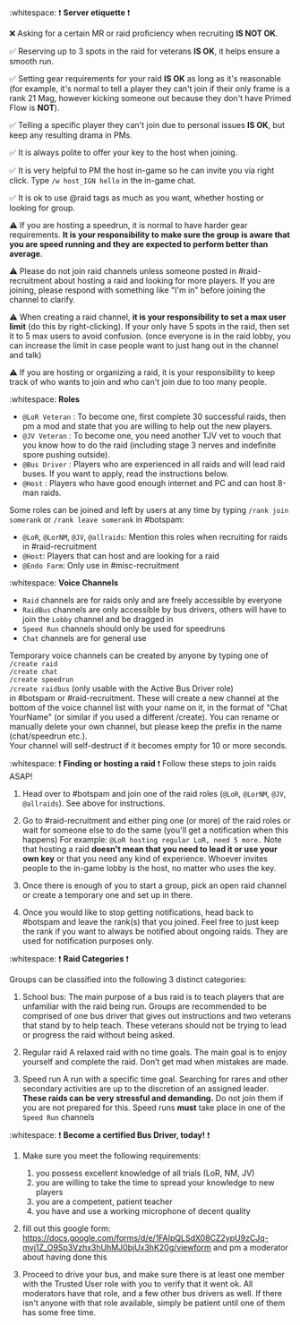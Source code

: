 :whitespace: 
:exclamation:  **Server etiquette** :exclamation: 

:x:  Asking for a certain MR or raid proficiency when recruiting **IS NOT OK**.  

:white_check_mark:  Reserving up to 3 spots in the raid for veterans **IS OK**, it helps ensure a smooth run.  

:white_check_mark:   Setting gear requirements for your raid **IS OK** as long as it's reasonable (for example, it's normal to tell a player they can't join if their only frame is a rank 21 Mag, however kicking someone out because they don't have Primed Flow is **NOT**).  

:white_check_mark:   Telling a specific player they can't join due to personal issues **IS OK**, but keep any resulting drama in PMs.  

:white_check_mark:   It is always polite to offer your key to the host when joining.   

:white_check_mark:   It is very helpful to PM the host in-game so he can invite you via right click. Type `/w host_IGN hello` in the in-game chat.  

:white_check_mark:   It is ok to use @raid tags as much as you want, whether hosting or looking for group.  

:warning:  If you are hosting a speedrun, it is normal to have harder gear requirements. **It is your responsibility to make sure the group is aware that you are speed running and they are expected to perform better than average**.  

:warning:   Please do not join raid channels unless someone posted in #raid-recruitment about hosting a raid and looking for more players. If you are joining, please respond with something like "I'm in" before joining the channel to clarify.

:warning:  When creating a raid channel, **it is your responsibility to set a max user limit** (do this by right-clicking). If your only have 5 spots in the raid, then set it to 5 max users to avoid confusion. (once everyone is in the raid lobby, you can increase the limit in case people want to just hang out in the channel and talk)

:warning:  If you are hosting or organizing a raid, it is your responsibility to keep track of who wants to join and who can't join due to too many people.



:whitespace: 
**Roles**
* `@LoR Veteran` : To become one, first complete 30 successful raids, then pm a mod and state that you are willing to help out the new players. 
* `@JV Veteran` : To become one, you need another TJV vet to vouch that you know how to do the raid (including stage 3 nerves and indefinite spore pushing outside).
* `@Bus Driver` : Players who are experienced in all raids and will lead raid buses. If you want to apply, read the instructions below.
* `@Host` : Players who have good enough internet and PC and can host 8-man raids.

Some roles can be joined and left by users at any time by typing `/rank join somerank` or `/rank leave somerank` in #botspam:
* `@LoR`, `@LorNM`, `@JV`, `@allraids`: Mention this roles when recruiting for raids in #raid-recruitment
* `@Host`: Players that can host and are looking for a raid
* `@Endo Farm`: Only use in #misc-recruitment



:whitespace:
**Voice Channels**
* `Raid` channels are for raids only and are freely accessible by everyone
* `RaidBus` channels are only accessible by bus drivers, others will have to join the `Lobby` channel and be dragged in
* `Speed Run` channels should only be used for speedruns
* `Chat` channels are for general use

Temporary voice channels can be created by anyone by typing one of  
`/create raid`  
`/create chat`  
`/create speedrun`  
`/create raidbus` (only usable with the Active Bus Driver role)  
in #botspam or #raid-recruitment. 
These will create a new channel at the bottom of the voice channel list with your name on it, in the format of "Chat YourName" (or similar if you used a different /create). You can rename or manually delete your own channel, but please keep the prefix in the name (chat/speedrun etc.).  
Your channel will self-destruct if it becomes empty for 10 or more seconds.



:whitespace:
:exclamation: **Finding or hosting a raid** :exclamation:
Follow these steps to join raids ASAP!
1. Head over to #botspam and join one of the raid roles (`@LoR`, `@LorNM`, `@JV`, `@allraids`). See above for instructions.

2. Go to #raid-recruitment and either ping one (or more) of the raid roles or wait for someone else to do the same (you'll get a notification when this happens)
    For example: `@LoR hosting regular LoR, need 5 more.`
    Note that hosting a raid **doesn't mean that you need to lead it or use your own key** or that you need any kind of experience. Whoever invites people to the in-game lobby is the host, no matter who uses the key.

3. Once there is enough of you to start a group, pick an open raid channel or create a temporary one and set up in there.

4. Once you would like to stop getting notifications, head back to #botspam and leave the rank(s) that you joined. Feel free to just keep the rank if you want to always be notified about ongoing raids. They are used for notification purposes only.



:whitespace:
:exclamation:  **Raid Categories** :exclamation:

Groups can be classified into the following 3 distinct categories:

1. School bus:
    The main purpose of a bus raid is to teach players that are unfamiliar with the raid being run. Groups are recommended to be comprised of one bus driver that gives out instructions and two veterans that stand by to help teach. These veterans should not be trying to lead or progress the raid without being asked.

2. Regular raid
    A relaxed raid with no time goals. The main goal is to enjoy yourself and complete the raid. Don’t get mad when mistakes are made.

3. Speed run
    A run with a specific time goal. Searching for rares and other secondary activities are up to the discretion of an assigned leader. **These raids can be very stressful and demanding.** Do not join them if you are not prepared for this. Speed runs **must** take place in one of the `Speed Run` channels



:whitespace: 
:exclamation: **Become a certified Bus Driver, today!** :exclamation: 

1. Make sure you meet the following requirements:

    1. you possess excellent knowledge of all trials (LoR, NM, JV)
    2. you are willing to take the time to spread your knowledge to new players
    3. you are a competent, patient teacher
    4. you have and use a working microphone of decent quality

2. fill out this google form: https://docs.google.com/forms/d/e/1FAIpQLSdX08CZ2ypU9zCJq-mvj1Z_O9Sp3Vzhx3hUhMJ0bjUx3hK20g/viewform and pm a moderator about having done this

3. Proceed to drive your bus, and make sure there is at least one member with the Trusted User role with you to verify that it went ok. All moderators have that role, and a few other bus drivers as well. If there isn't anyone with that role available, simply be patient until one of them has some free time.

